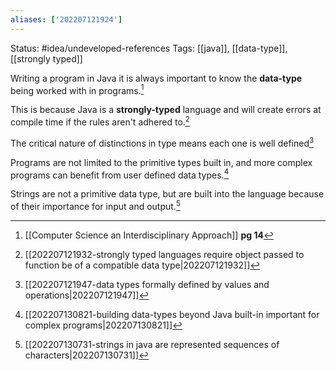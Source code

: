 ```yaml
---
aliases: ['202207121924']
---
```

Status: #idea/undeveloped-references
Tags: [[java]], [[data-type]], [[strongly typed]]

Writing a program in Java it is always important to know the **data-type** being worked with in programs.[^1]

This is because Java is a **strongly-typed** language and will create errors at compile time if the rules aren't adhered to.[^2]

The critical nature of distinctions in type means each one is well defined[^3]

Programs are not limited to the primitive types built in, and more complex programs can benefit from user defined data types.[^4]

 Strings are not a primitive data type, but are built into the language because of their importance for input and output.[^5]


[^1]: [[Computer Science an Interdisciplinary Approach]] **pg 14**
[^2]: [[202207121932-strongly typed languages require object passed to function be of a compatible data type|202207121932]]
[^3]: [[202207121947-data types formally defined by values and operations|202207121947]]
[^4]:[[202207130821-building data-types beyond Java built-in important for complex programs|202207130821]]
[^5]: [[202207130731-strings in java are represented  sequences of characters|202207130731]]


